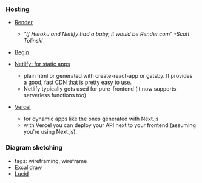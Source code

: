 
### Hosting
- [Render](https://render.com)
    - *"If Heroku and Netlify had a baby, it would be Render.com" -Scott Tolinski*
- [Begin](https://begin.com)
- [Netlify: for static apps](https://netlify.com)
    - plain html or generated with create-react-app or gatsby. It provides a good, fast CDN that is pretty easy to use.
    - Netlify typically gets used for pure-frontend (it now supports serverless functions too)

- [Vercel](https://vercel.com/)
    - for dynamic apps like the ones generated with Next.js
    - with Vercel you can deploy your API next to your frontend (assuming you're using Next.js).

### Diagram sketching
- tags: wireframing, wireframe
- [Excalidraw](https://excalidraw.com/)
- [Lucid](https://lucid.app.com)